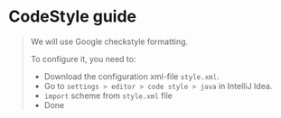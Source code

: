 # CodeStyle guide
> We will use Google checkstyle formatting.
>
> To configure it, you need to:
> - Download the configuration xml-file `style.xml`.
> - Go to `settings > editor > code style > java` in IntelliJ Idea.
> - `import` scheme from `style.xml` file
> - Done
>
